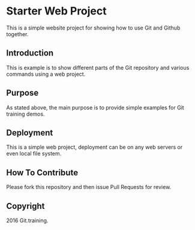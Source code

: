 # Starter Web Project

This is a simple website project for showing how to use Git and Github together.

## Introduction

This is example is to show different parts of the Git repository and various commands using a web project.

## Purpose

As stated above, the main purpose is to provide simple examples for Git training demos.

## Deployment

This is a simple web project, deployment can be on any web servers or even local file system.

## How To Contribute

Please fork this repository and then issue Pull Requests for review.

## Copyright

2016 Git.training.